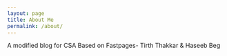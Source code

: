 ```yaml
---
layout: page
title: About Me
permalink: /about/
---
```


A modified blog for CSA Based on Fastpages- Tirth Thakkar & Haseeb Beg   
